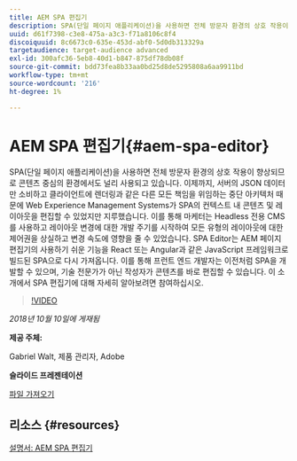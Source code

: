 ```yaml
---
title: AEM SPA 편집기
description: SPA(단일 페이지 애플리케이션)을 사용하면 전체 방문자 환경의 상호 작용이 향상되므로 콘텐츠 중심의 환경에서도 널리 사용되고 있습니다. 이 소개에서 SPA 편집기에 대해 자세히 알아보려면 참여하십시오.
uuid: d61f7398-c3e8-475a-a3c3-f71a8106c8f4
discoiquuid: 8c6673c0-635e-453d-abf0-5d0db313329a
targetaudience: target-audience advanced
exl-id: 300afc36-5eb8-40d1-b847-875df78db08f
source-git-commit: bdd73fea8b33aa0bd25d8de5295808a6aa9911bd
workflow-type: tm+mt
source-wordcount: '216'
ht-degree: 1%

---
```


# AEM SPA 편집기{#aem-spa-editor}

SPA(단일 페이지 애플리케이션)을 사용하면 전체 방문자 환경의 상호 작용이 향상되므로 콘텐츠 중심의 환경에서도 널리 사용되고 있습니다. 이제까지, 서버의 JSON 데이터만 소비하고 클라이언트에 렌더링과 같은 다른 모든 책임을 위임하는 중단 아키텍처 때문에 Web Experience Management Systems가 SPA의 컨텍스트 내 콘텐츠 및 레이아웃을 편집할 수 있었지만 지루했습니다. 이를 통해 마케터는 Headless 전용 CMS를 사용하고 레이아웃 변경에 대한 개발 주기를 시작하여 모든 유형의 레이아웃에 대한 제어권을 상실하고 변경 속도에 영향을 줄 수 있었습니다. SPA Editor는 AEM 페이지 편집기의 사용하기 쉬운 기능을 React 또는 Angular과 같은 JavaScript 프레임워크로 빌드된 SPA으로 다시 가져옵니다. 이를 통해 프런트 엔드 개발자는 이전처럼 SPA을 개발할 수 있으며, 기술 전문가가 아닌 작성자가 콘텐츠를 바로 편집할 수 있습니다. 이 소개에서 SPA 편집기에 대해 자세히 알아보려면 참여하십시오.

>[!VIDEO](https://video.tv.adobe.com/v/24720/?quality=9)

*2018년 10월 10일에 게재됨*

**제공 주체:**

Gabriel Walt, 제품 관리자, Adobe

**슬라이드 프레젠테이션**

[파일 가져오기](assets/aem-spa-editor.pdf)

## 리소스 {#resources}

[설명서: AEM SPA 편집기](https://experienceleague.adobe.com/docs/experience-manager-64/developing/headless/spas/spa-overview.html)

<!--
[Get back to the Overview](https://helpx.adobe.com/experience-manager/kt/eseminars/gems/aem-index.html)
-->
